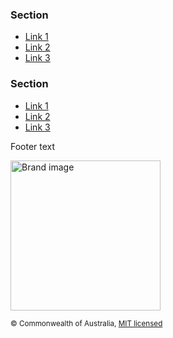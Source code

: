 <footer class="au-footer au-body" role="contentinfo">
  <div class="container">
    <nav class="au-footer__navigation row" aria-label="footer navigation">
      <div class="col-md-3 col-sm-6">
        <h3 class="au-display-lg">Section</h3>
        <ul class="au-link-list">
          <li><a href="#">Link 1</a></li>
          <li><a href="#">Link 2</a></li>
          <li><a href="#">Link 3</a></li>
        </ul>
      </div>
      <div class="col-md-3 col-sm-6">
        <h3 class="au-display-lg">Section</h3>
        <ul class="au-link-list">
          <li><a href="#">Link 1</a></li>
          <li><a href="#">Link 2</a></li>
          <li><a href="#">Link 3</a></li>
        </ul>
      </div>
    </nav>
    <div class="row">
      <div class="col-sm-12">
        <div class="au-footer__end">
          <p>Footer text</p>
          <img class="au-responsive-media-img" width="240" src="http://placehold.it/157x80" alt="Brand image">
          <p><small>© Commonwealth of Australia, <a href="https://github.com/govau/design-system-components/blob/master/LICENSE.md" rel="external license">MIT licensed</a></small></p>
        </div>
      </div>
    </div>
  </div>
</footer>
